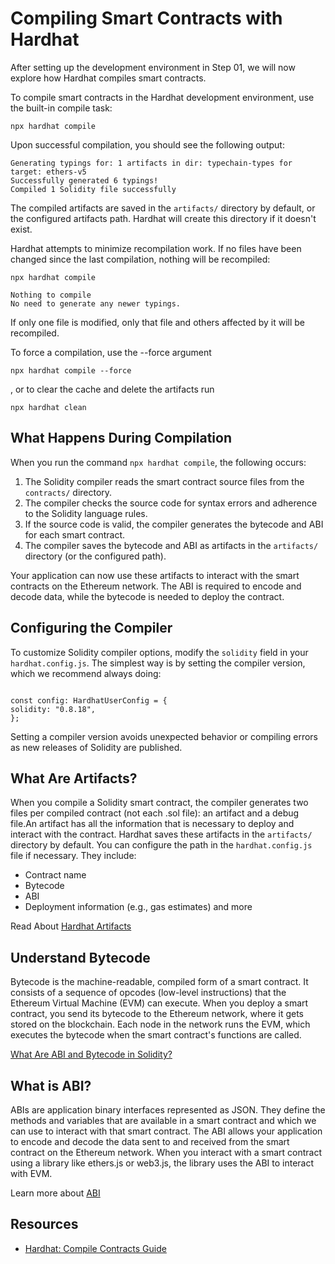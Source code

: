 <h1>Compiling Smart Contracts with Hardhat</h1>
<p>After setting up the development environment in Step 01, we will now explore how Hardhat compiles smart contracts.</p>
<p>To compile smart contracts in the Hardhat development environment, use the built-in compile task:</p>
<pre><code>npx hardhat compile</code></pre>
<p>Upon successful compilation, you should see the following output:</p>
<pre><code>Generating typings for: 1 artifacts in dir: typechain-types for target: ethers-v5
Successfully generated 6 typings!
Compiled 1 Solidity file successfully</code></pre>
<p>The compiled artifacts are saved in the <code>artifacts/</code> directory by default, or the configured artifacts path. Hardhat will create this directory if it doesn't exist.</p>
<p>Hardhat attempts to minimize recompilation work. If no files have been changed since the last compilation, nothing will be recompiled:</p>
<pre><code>npx hardhat compile</code></pre>
<pre><code>Nothing to compile
No need to generate any newer typings.</code></pre>
<p>If only one file is modified, only that file and others affected by it will be recompiled.</p>
<p>To force a compilation, use the --force argument <pre><code>npx hardhat compile --force </code></pre>, or to clear the cache and delete the artifacts run <pre><code>npx hardhat clean </code></pre> </p>
<h2>What Happens During Compilation</h2>
<p>When you run the command <code>npx hardhat compile</code>, the following occurs:</p>
<ol>
  <li>The Solidity compiler reads the smart contract source files from the <code>contracts/</code> directory.</li>
  <li>The compiler checks the source code for syntax errors and adherence to the Solidity language rules.</li>
  <li>If the source code is valid, the compiler generates the bytecode and ABI for each smart contract.</li>
  <li>The compiler saves the bytecode and ABI as artifacts in the <code>artifacts/</code> directory (or the configured path).</li>
</ol>
<p>Your application can now use these artifacts to interact with the smart contracts on the Ethereum network. The ABI is required to encode and decode data, while the bytecode is needed to deploy the contract.</p>
<h2>Configuring the Compiler</h2>
<p>To customize Solidity compiler options, modify the <code>solidity</code> field in your <code>hardhat.config.js</code>. The simplest way is by setting the compiler version, which we recommend always doing:</p>
<pre><code>
const config: HardhatUserConfig = {
solidity: "0.8.18",
};
</code></pre>

<p>Setting a compiler version avoids unexpected behavior or compiling errors as new releases of Solidity are published.</p>

<h2>What Are Artifacts?</h2>
<p>When you compile a Solidity smart contract, the compiler generates two files per compiled contract (not each .sol file): an artifact and a debug file.An artifact has all the information that is necessary to deploy and interact with the contract.  Hardhat saves these artifacts in the <code>artifacts/</code> directory by default. You can configure the path in the <code>hardhat.config.js</code> file if necessary. They include:</p>
<ul>
  <li>Contract name</li>
  <li>Bytecode</li>
  <li>ABI</li>
  <li>Deployment information (e.g., gas estimates) and more</li>
</ul>
<p>Read About <a href="https://hardhat.org/hardhat-runner/docs/advanced/artifacts">Hardhat Artifacts</a></p>
<h2>Understand Bytecode</h2>
<p>Bytecode is the machine-readable, compiled form of a smart contract. It consists of a sequence of opcodes (low-level instructions) that the Ethereum Virtual Machine (EVM) can execute. When you deploy a smart contract, you send its bytecode to the Ethereum network, where it gets stored on the blockchain. Each node in the network runs the EVM, which executes the bytecode when the smart contract's functions are called.</p>
<p><a href="https://blog.chain.link/what-are-abi-and-bytecode-in-solidity/">What Are ABI and Bytecode in Solidity?</a></p>
<h2>What is ABI?</h2>
<p>ABIs are application binary interfaces represented as JSON. They define the methods and variables that are available in a smart contract and which we can use to interact with that smart contract. The ABI allows your application to encode and decode the data sent to and received from the smart contract on the Ethereum network. When you interact with a smart contract using a library like ethers.js or web3.js, the library uses the ABI to interact with EVM.</p>
<p>Learn more about <a href="https://docs.soliditylang.org/en/v0.8.19/abi-spec.html">ABI</a></p>

<h2>Resources</h2>
<ul>
  <li><a href="https://hardhat.org/hardhat-runner/docs/guides/compile-contracts">Hardhat: Compile Contracts Guide</a></li>
</ul>
